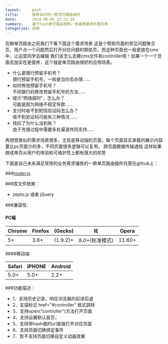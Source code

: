 ```yaml
---
layout:     post
title:      推荐自己的一款页内路由插件
date:       2014-08-05 12:32:18
summary:    基于hash单页路由控制，快速搭建单页面应用
categories: 前端
---
```


在聊单页路由之前我们下看下面这个需求场景
这是个帮助页面的常见问题聚合页，用户点一个问题然后打开对应问题的帮助页，而这种页面也一般是放在cms中，让运营同学去编辑
我们该怎么去建cms文件和controller呢！如果一个一个页面去加实在是蛋疼，这个就是单页路由很好的应用场景。

* 什么是银行预留手机号？<br>
 银行预留手机号，一般是当你去办理……
* 如何修改预留手机号？<br>
 不同银行的修改预留手机号的方法……
* 提示“网络超时”，怎么办？<br>
 可能是因为网络不稳定导致……
* 支付时收不到短信验证码怎么办？<br>
收不到验证码可能有三种情况……
* 钱扣了为什么没到账？<br>
由于充值过程中需要多处渠道共同支持……

再想想类似的需求场景很多，尤其是移动端的页面，每个页面其实承载的展示内容要比pc页面少的多，不同页面很多逻辑可以复用， 跨页面数据传输通信
这样如果做成单页从用户的体验和可维护性上都有很大的优势

下面是自己未来满足常用的业务需求锤炼的一款单页路由插件托管在github上：


###[router.js](https://github.com/yoocky/router)

###库文件依赖：
 * zepto.js 或者 jQuery

###兼容性:

#### PC端

|Chrome  |Firefox  |(Gecko)   |IE              |   Opera| 
| ----   | ----    | ----     | ----           |----    |
|5+      |3.6+     | (1.9.2)+ |  8.0+(标准模式)| 11.60+ |

####移动端

|Safari| IPHONE| Android|
|----  | ----  |  ----  |
|5.0+  |  5.0+ |   2.2+ |

###功能描述：

 * 1、支持历史记录，响应浏览器的前进后退
 * 2、支锚标记 href="#controller" 格式跳转
 * 3、支持open("controller")方法打开页面
 * 4、支持设置默认首页，
 * 5、支持带hash值的url直接打开对应页面
 * 6、支持页面切换绑定事件
 * 7、暂不支持页面切换自定义动画效果
 